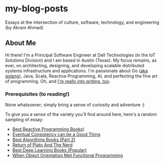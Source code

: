 # my-blog-posts
Essays at the intersection of culture, software, technology, and engineering (by Akram Ahmad)

## About Me

Hi there! I'm a Principal Software Engineer at Dell Technologies (in the IoT Solutions Division) and I am based in Austin (Texas). My focus remains, as ever, on architecting, designing, and developing scalable distributed systems infrastructure and applications. I'm passionate about Go ([aka golang](http://programming-digressions.blogspot.com/2018/04/the-go-programming-language.html)), Java, Scala, Reactive Programming, AI, and perfecting the fine art of programming. Oh, and [I'm really into writing, too](http://programming-digressions.blogspot.com/2017/11/on-writing-or-how-i-write.html).

### Prerequisites (to reading!)

None whatsoever; simply bring a sense of curiosity and adventure :)

To give you a sense of the variety you'll find around here, here's a random sampling of essay:

- [Best Reactive Programming Books](http://programming-digressions.blogspot.com/2017/08/best-reactive-programming-books-this.html))
- [Eventual Consistency can be a Good Thing](http://programming-digressions.blogspot.com/2017/08/eventual-consistency-can-be-good-thing.html)
- [Best Algorithms Books (Part 2) ](http://programming-digressions.blogspot.com/2017/09/best-algorithms-books-part-2.html)
- [Return of Plato And The Nerd ](http://programming-digressions.blogspot.com/2017/10/return-of-plato-and-nerd.html)
- [Best Deep Learning Books (Popular) ](http://programming-digressions.blogspot.com/2017/09/best-deep-learning-books-popular.html)
- [When Object Orientation Met Functional Programming](http://programming-digressions.blogspot.com/2017/08/when-object-orientation-met-functional.html)
